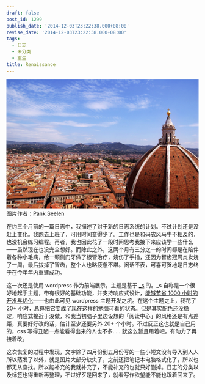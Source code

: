 ```yaml
---
draft: false
post_id: 1299
publish_date: '2014-12-03T23:22:38.000+08:00'
revise_date: '2014-12-03T23:22:38.000+08:00'
tags:
  - 日志
  - 未分类
  - 重生
title: Renaissance
---
```


![renaissance](renaissance.jpg)
图片作者：[Pank Seelen](https://www.flickr.com/photos/pankseelen/)

在约三个月前的一篇日志中，我描述了对于新的日志系统的计划。不过计划还是没赶上变化。我跑去上班了，可用时间变得少了。工作也是和码农风马牛不相及的，也没机会练习编程。再者，我也因此花了一段时间思考我接下来应该学一些什么——虽然现在也没完全想好。而除此之外，这两个月有三分之一的时间都是在陪伴着各种小毛病，给一颗侧门牙做了根管治疗，烧伤了手指，还因为智齿冠周炎发烧了一周，最后拔掉了智齿，整个人也略疲惫不堪。闲话不表，可喜可贺地是日志终于在今年年内重建成功。

这一次还是使用 wordpress 作为前端展示，主题是基于 [\_s](http://underscores.me/) 的。\_s 自称是一个很好地起手主题，带有很好的基础功能，并支持响应式设计，[能够节省 1000 小时的开发与优化](http://themeshaper.com/2012/02/13/introducing-the-underscores-theme/)——也由此可见 wordpress 主题开发之坑。在这个主题之上，我花了 20+ 小时，总算把它变成了现在这样的勉强可看的状态。但是其实配色还没稳定，响应式接近于没做，和我当初脑子里边设想的「阅读中心」的风格还是有点差距，真要好好改的话，估计至少还要另外 20+ 个小时。不过反正这也就是自己用的，css 写得丑陋一点能看得出来的人也不多……就这么暂且用着吧，有动力了再接着改。

这次恢复的过程中发现，文字除了四月份到五月份写的一些小短文没有导入到人人所以蒸发了以外，就是图片大部分缺失了，之前还把笔记本电脑格式化了，所以也都无从查找。所以能补充的我就补充了，不能补充的也就只好删掉。日志的分类以及标签也得重新再整理，不过好歹是回来了，就看写作欲望能不能也跟着回来了。
